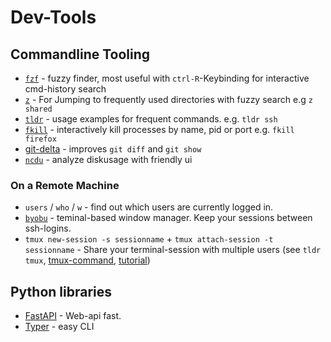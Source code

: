 # Dev-Tools

## Commandline Tooling

- [`fzf`](https://github.com/junegunn/fzf) - fuzzy finder, most useful with `ctrl-R`-Keybinding for interactive cmd-history search
- [`z`](https://github.com/rupa/z/) - For Jumping to frequently used directories with fuzzy search e.g `z shared`
- [`tldr`](https://tldr.sh/) - usage examples for frequent commands. e.g. `tldr ssh`
- [`fkill`](https://github.com/sindresorhus/fkill-cli) - interactively kill processes by name, pid or port e.g. `fkill firefox`
- [git-delta](https://crates.io/crates/git-delta) - improves `git diff` and `git show`
- [`ncdu`](https://dev.yorhel.nl/ncdu) - analyze diskusage with friendly ui

### On a Remote Machine

- `users` / `who` / `w` - find out which users are currently logged in.
- [`byobu`](https://www.byobu.org/) - teminal-based window manager. Keep your sessions between ssh-logins.
- `tmux new-session -s sessionname` + `tmux attach-session -t sessionname` - Share your terminal-session with multiple users (see `tldr tmux`, [tmux-command](https://github.com/tmux/tmux), [tutorial](https://www.howtoforge.com/sharing-terminal-sessions-with-tmux-and-screen))

## Python libraries

- [FastAPI](https://fastapi.tiangolo.com/) - Web-api fast.
- [Typer](https://typer.tiangolo.com/) - easy CLI
